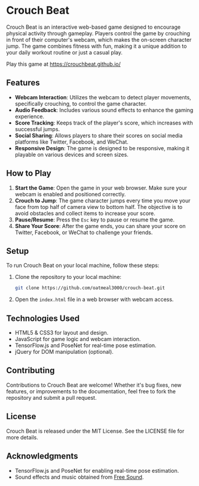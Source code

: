 # Crouch Beat

Crouch Beat is an interactive web-based game designed to encourage physical activity through gameplay. Players control the game by crouching in front of their computer's webcam, which makes the on-screen character jump. The game combines fitness with fun, making it a unique addition to your daily workout routine or just a casual play.

Play this game at  https://crouchbeat.github.io/

## Features

- **Webcam Interaction**: Utilizes the webcam to detect player movements, specifically crouching, to control the game character.
- **Audio Feedback**: Includes various sound effects to enhance the gaming experience.
- **Score Tracking**: Keeps track of the player's score, which increases with successful jumps.
- **Social Sharing**: Allows players to share their scores on social media platforms like Twitter, Facebook, and WeChat.
- **Responsive Design**: The game is designed to be responsive, making it playable on various devices and screen sizes.

## How to Play

1. **Start the Game**: Open the game in your web browser. Make sure your webcam is enabled and positioned correctly.
2. **Crouch to Jump**: The game character jumps every time you move your face from top half of camera view to bottom half. The objective is to avoid obstacles and collect items to increase your score.
3. **Pause/Resume**: Press the `Esc` key to pause or resume the game.
4. **Share Your Score**: After the game ends, you can share your score on Twitter, Facebook, or WeChat to challenge your friends.

## Setup

To run Crouch Beat on your local machine, follow these steps:

1. Clone the repository to your local machine:
   ```bash
   git clone https://github.com/oatmeal3000/crouch-beat.git
   ```
2. Open the `index.html` file in a web browser with webcam access.

## Technologies Used

- HTML5 & CSS3 for layout and design.
- JavaScript for game logic and webcam interaction.
- TensorFlow.js and PoseNet for real-time pose estimation.
- jQuery for DOM manipulation (optional).

## Contributing

Contributions to Crouch Beat are welcome! Whether it's bug fixes, new features, or improvements to the documentation, feel free to fork the repository and submit a pull request.

## License

Crouch Beat is released under the MIT License. See the LICENSE file for more details.

## Acknowledgments

- TensorFlow.js and PoseNet for enabling real-time pose estimation.
- Sound effects and music obtained from [Free Sound](https://freesound.org/).
